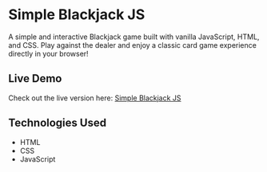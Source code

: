 # Simple Blackjack JS

A simple and interactive Blackjack game built with vanilla JavaScript, HTML, and CSS. Play against the dealer and enjoy a classic card game experience directly in your browser!

## Live Demo

Check out the live version here: [Simple Blackjack JS](https://simple-blackjack-js.netlify.app/)


## Technologies Used

- HTML
- CSS
- JavaScript

